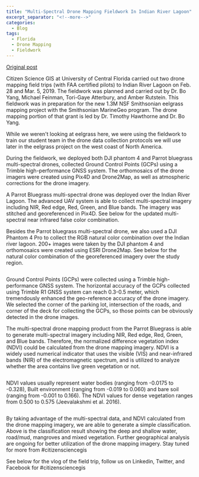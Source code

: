```yaml
---
title: "Multi-Spectral Drone Mapping Fieldwork In Indian River Lagoon"
excerpt_separator: "<!--more-->"
categories:
  - Blog
tags:
  - Florida
  - Drone Mapping
  - Fieldwork
---
```

[Original post](https://www.citizensciencegis.org/blog/multi-spectral-drone-mapping-field-trip-for-indian-river-lagoon-with-citizen-science-gis-team)

Citizen Science GIS at University of Central Florida carried out two drone mapping field trips (with FAA certified pilots) to Indian River Lagoon on Feb. 28 and Mar. 5, 2019. The fieldwork was planned and carried out by Dr. Bo Yang, Michael Feinman, Tori-Gaye Atterbury, and Amber Rutstein. This fieldwork was in preparation for the new 1.3M NSF Smithsonian eelgrass mapping project with the Smithsonian MarineGeo program. The drone mapping portion of that grant is led by Dr. Timothy Hawthorne and Dr. Bo Yang.

While we weren't looking at eelgrass here, we were using the fieldwork to train our student team in the drone data collection protocols we will use later in the eelgrass project on the west coast of North America.

During the fieldwork, we deployed both DJI phantom 4 and Parrot bluegrass multi-spectral drones, collected Ground Control Points (GCPs) using a Trimble high-performance GNSS system. The orthomosaics of the drone imagers were created using Pix4D and Drone2Map, as well as atmospheric corrections for the drone imagery.

A Parrot Bluegrass multi-spectral drone was deployed over the Indian River Lagoon. The advanced UAV system is able to collect multi-spectral imagery including NIR, Red edge, Red, Green, and Blue bands. The imagery was stitched and georeferenced in Pix4D. See below for the updated multi-spectral near infrared false color combination.

Besides the Parrot bluegrass multi-spectral drone, we also used a DJI Phantom 4 Pro to collect the RGB natural color combination over the Indian river lagoon. 200+ images were taken by the DJI phantom 4 and orthomosaics were created using ESRI Drone2Map. See below for the natural color combination of the georeferenced imagery over the study region.

<img src="{{ site.url }}{{ site.baseurl }}/assets/images/Posts/2019031101.png" alt="">

Ground Control Points (GCPs) were collected using a Trimble high-performance GNSS system. The horizontal accuracy of the GCPs collected using Trimble R1 GNSS system can reach 0.3-0.5 meter, which tremendously enhanced the geo-reference accuracy of the drone imagery. We selected the corner of the parking lot, intersection of the roads, and corner of the deck for collecting the GCPs, so those points can be obviously detected in the drone images.

The multi-spectral drone mapping product from the Parrot Bluegrass is able to generate multi-spectral imagery including NIR, Red edge, Red, Green, and Blue bands. Therefore, the normalized difference vegetation index (NDVI) could be calculated from the drone mapping imagery. NDVI is a widely used numerical indicator that uses the visible (VIS) and near-infrared bands (NIR) of the electromagnetic spectrum, and is utilized to analyze whether the area contains live green vegetation or not.

<img src="{{ site.url }}{{ site.baseurl }}/assets/images/Posts/2019031102.png" alt="">

NDVI values usually represent water bodies (ranging from -0.0175 to -0.328), Built environment (ranging from -0.019 to 0.060) and bare soil (ranging from -0.001 to 0.166). The NDVI values for dense vegetation ranges from 0.500 to 0.575 (Jeevalakshmi et al. 2016). 

<img src="{{ site.url }}{{ site.baseurl }}/assets/images/Posts/2019031103.png" alt="">

By taking advantage of the multi-spectral data, and NDVI calculated from the drone mapping imagery, we are able to generate a simple classification. Above is the classification result showing the deep and shallow water, road/mud, mangroves and mixed vegetation. Further geographical analysis are ongoing for better utilization of the drone mapping imagery. Stay tuned for more from #citizensciencegis

See below for the vlog of the field trip, follow us on Linkedin, Twitter, and Facebook for #citizensciencegis